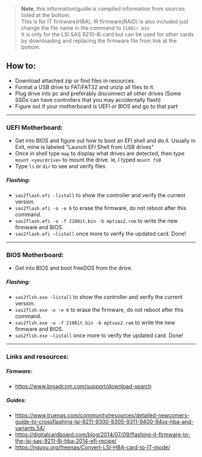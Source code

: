> **Note**,
> this information/guide is compiled information from sources listed at the bottom.  
> This is for IT firmware(HBA), IR firmware(RAID) is also included just change the file name in the command to ```2108ir.bin```  
> It is only for the LSI SAS 9210-8i card but can be used for other cards by downloading and replacing the firmware file from link at the bottom.  


## How to:
* Download attached zip or find files in resources.
* Format a USB drive to FAT/FAT32 and unzip all files to it.
* Plug drive into pc and preferably disconnect all other drives (Some SSDs can have controllers that you may accidentally flash)
* Figure out if your motherboard is UEFI or BIOS and go to that part

----

### UEFI Motherboard:
* Get into BIOS and figure out how to boot an EFI shell and do it. Usually in Exit, mine is labeled "Launch EFI Shell from USB drives"
* Once in shell type ```map``` to display what drives are detected, then type ```mount <yourdrive>``` to mount the drive. ie, I typed ```mount fs0```
* Type ```ls``` or ```dir``` to see and verify files

##### Flashing:
* ```sas2flash.efi -listall``` to show the controller and verify the current version.
* ```sas2flash.efi -o -e 6``` to erase the firmware, do not reboot after this command.
* ```sas2flash.efi -o -f 2108it.bin -b mptsas2.rom``` to write the new firmware and BIOS.
* ```sas2flash.efi –listall``` once more to verify the updated card.
Done!

----
  
### BIOS Motherboard:
* Get into BIOS and boot freeDOS from the drive.

##### Flashing:
* ```sas2flsh.exe -listall``` to show the controller and verify the current version.
* ```sas2flsh.exe -o -e 6``` to erase the firmware, do not reboot after this command.
* ```sas2flsh.exe -o -f 2108it.bin -b mptsas2.rom``` to write the new firmware and BIOS.
* ```sas2flsh.exe –listall``` once more to verify the updated card.
Done!

----
  
### Links and resources:
##### Firmware: 
* https://www.broadcom.com/support/download-search

##### Guides: 
* https://www.truenas.com/community/resources/detailed-newcomers-guide-to-crossflashing-lsi-9211-9300-9305-9311-9400-94xx-hba-and-variants.54/
* https://digitalcardboard.com/blog/2014/07/09/flashing-it-firmware-to-the-lsi-sas-9211-8i-hba-2014-efi-recipe/
* https://nguvu.org/freenas/Convert-LSI-HBA-card-to-IT-mode/
